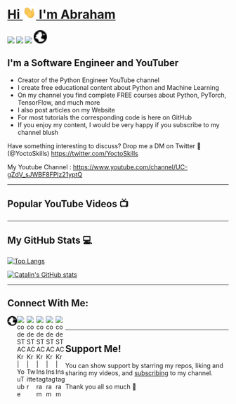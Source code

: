 # [Hi <img src="https://raw.githubusercontent.com/ABSphreak/ABSphreak/master/gifs/Hi.gif" width="30px"> I'm Abraham][website]
[<img height="30" src="https://img.shields.io/badge/twitter-%231DA1F2.svg?&style=for-the-badge&logo=twitter&logoColor=white" />][twitter]
[<img height="30" src = "https://img.shields.io/badge/Youtube-%23E4405F.svg?&style=for-the-badge&logo=Youtube&logoColor=white">][Youtube] 
[<img height="30" src="https://img.shields.io/badge/DEV.TO-%230A0A0A.svg?&style=for-the-badge&logo=dev-dot-to&logoColor=white" />][devto]
[<img height="30" src="https://raw.githubusercontent.com/iconic/open-iconic/master/svg/globe.svg" />][website]

## I'm a Software Engineer and YouTuber

- Creator of the Python Engineer YouTube channel
- I create free educational content about Python and Machine Learning
- On my channel you find complete FREE courses about Python, PyTorch, TensorFlow, and much more
- I also post articles on my Website
- For most tutorials the corresponding code is here on GitHub
- If you enjoy my content, I would be very happy if you subscribe to my channel blush

Have something interesting to discuss? Drop me a DM on Twitter 📨 (@YoctoSkills) https://twitter.com/YoctoSkills

My Youtube Channel : 
https://www.youtube.com/channel/UC-gZdV_sJWBF8FPlz21yptQ


---

## Popular YouTube Videos 📺 



---

## My GitHub Stats 💻

[![Top Langs](https://github-readme-stats.vercel.app/api/top-langs/?username=shadafrough&hide=java,html,css&theme=dracula)](https://github.com/anuraghazra/github-readme-stats)

[![Catalin's GitHub stats](https://github-readme-stats.vercel.app/api?username=shadafrough&theme=dracula)](https://github.com/anuraghazra/github-readme-stats)


[twitter]: https://twitter.com/YoctoSkills
[youtube]: https://www.youtube.com/channel/UC-gZdV_sJWBF8FPlz21yptQ
[website]: #
[devto]: #
[instagram]: #
[discord]: #

---

## Connect With Me:

[<img align="left" alt="codeSTACKr.com" width="22px" src="https://raw.githubusercontent.com/iconic/open-iconic/master/svg/globe.svg" />][website]
[<img align="left" alt="codeSTACKr | YouTube" width="22px" src="https://cdn.jsdelivr.net/npm/simple-icons@v3/icons/youtube.svg" />][youtube]
[<img align="left" alt="codeSTACKr | Twitter" width="22px" src="https://cdn.jsdelivr.net/npm/simple-icons@v3/icons/twitter.svg" />][twitter]
[<img align="left" alt="codeSTACKr | Instagram" width="22px" src="https://cdn.jsdelivr.net/npm/simple-icons@v3/icons/instagram.svg" />][instagram]
[<img align="left" alt="codeSTACKr | Instagram" width="22px" src="https://cdn.jsdelivr.net/npm/simple-icons@v3/icons/discord.svg" />][discord]
[<img align="left" alt="codeSTACKr | Instagram" width="22px" src="https://cdn.jsdelivr.net/npm/simple-icons@v3/icons/dev-dot-to.svg" />][devto]

<br />

---
## Support Me!
You can show support by starring my repos, liking and sharing my videos, and [subscribing](https://www.youtube.com/channel/UC-gZdV_sJWBF8FPlz21yptQ?sub_confirmation=1) to my channel.

Thank you all so much 🙏
